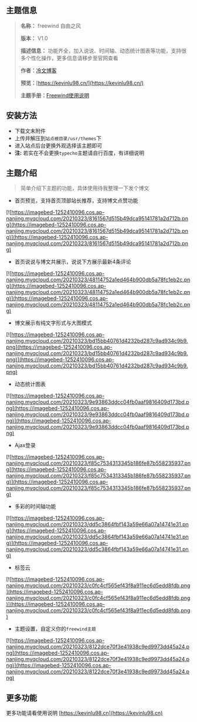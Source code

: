 ## 主题信息

> **名称：** freewind 自由之风
>
> **版本：** V1.0
>
> **描述信息：** 功能齐全，加入说说、时间轴、动态统计图表等功能，支持很多个性化操作，更多信息请移步至官网查看
>
> **作者：**[冷文博客](https://kevinlu98.cn)
>
> **预览：**[https://kevinlu98.cn/](https://kevinlu98.cn/)
>
> **主题手册：**[Freewind使用说明](https://kevinlu98.gitbook.io/freewind/)

## 安装方法

- 下载文末附件
- 上传并解压到`站点根目录/usr/themes`下
- 进入站点后台更换外观选择该主题即可
- **注:** 若实在不会更换`typecho`主题请自行百度，有详细说明

## 主题介绍

> 简单介绍下主题的功能，具体使用待我整理一下发个博文

- 首页预览，支持首页顶部站长推荐，支持博文点赞功能

[![https://imagebed-1252410096.cos.ap-nanjing.myqcloud.com/20210323/8161567d515b49dca95141781a2d712b.png](https://imagebed-1252410096.cos.ap-nanjing.myqcloud.com/20210323/8161567d515b49dca95141781a2d712b.png)](https://imagebed-1252410096.cos.ap-nanjing.myqcloud.com/20210323/8161567d515b49dca95141781a2d712b.png)

- 首页说说与博文共展示，说说下方展示最新4条评论

[![https://imagebed-1252410096.cos.ap-nanjing.myqcloud.com/20210323/48114752a1ed464b900db5a78fc1eb2c.png](https://imagebed-1252410096.cos.ap-nanjing.myqcloud.com/20210323/48114752a1ed464b900db5a78fc1eb2c.png)](https://imagebed-1252410096.cos.ap-nanjing.myqcloud.com/20210323/48114752a1ed464b900db5a78fc1eb2c.png)

- 博文展示有纯文字形式与大图模式

[![https://imagebed-1252410096.cos.ap-nanjing.myqcloud.com/20210323/bd15bb40761d4232bd287c9ad934c9b9.png](https://imagebed-1252410096.cos.ap-nanjing.myqcloud.com/20210323/bd15bb40761d4232bd287c9ad934c9b9.png)](https://imagebed-1252410096.cos.ap-nanjing.myqcloud.com/20210323/bd15bb40761d4232bd287c9ad934c9b9.png)

- 动态统计图表

[![https://imagebed-1252410096.cos.ap-nanjing.myqcloud.com/20210323/9e93863ddcc04fb0aaf9816409d173bd.png](https://imagebed-1252410096.cos.ap-nanjing.myqcloud.com/20210323/9e93863ddcc04fb0aaf9816409d173bd.png)](https://imagebed-1252410096.cos.ap-nanjing.myqcloud.com/20210323/9e93863ddcc04fb0aaf9816409d173bd.png)

- Ajax登录

[![https://imagebed-1252410096.cos.ap-nanjing.myqcloud.com/20210323/f85c7534313345b186fe87b558235937.png](https://imagebed-1252410096.cos.ap-nanjing.myqcloud.com/20210323/f85c7534313345b186fe87b558235937.png)](https://imagebed-1252410096.cos.ap-nanjing.myqcloud.com/20210323/f85c7534313345b186fe87b558235937.png)

- 多彩的时间轴功能

[![https://imagebed-1252410096.cos.ap-nanjing.myqcloud.com/20210323/dd5c3864fbf143a59e66a07a14741e31.png](https://imagebed-1252410096.cos.ap-nanjing.myqcloud.com/20210323/dd5c3864fbf143a59e66a07a14741e31.png)](https://imagebed-1252410096.cos.ap-nanjing.myqcloud.com/20210323/dd5c3864fbf143a59e66a07a14741e31.png)

- 标签云

[![https://imagebed-1252410096.cos.ap-nanjing.myqcloud.com/20210323/c0fc4cf565ef43f8a911ec6d5edd8fdb.png](https://imagebed-1252410096.cos.ap-nanjing.myqcloud.com/20210323/c0fc4cf565ef43f8a911ec6d5edd8fdb.png)](https://imagebed-1252410096.cos.ap-nanjing.myqcloud.com/20210323/c0fc4cf565ef43f8a911ec6d5edd8fdb.png)

- 主题设置，自定义你的`freewind主题`

[![https://imagebed-1252410096.cos.ap-nanjing.myqcloud.com/20210323/8122dce70f3e41938c9ed9973dd45a24.png](https://imagebed-1252410096.cos.ap-nanjing.myqcloud.com/20210323/8122dce70f3e41938c9ed9973dd45a24.png)](https://imagebed-1252410096.cos.ap-nanjing.myqcloud.com/20210323/8122dce70f3e41938c9ed9973dd45a24.png)

## 更多功能

更多功能请看使用说明 [https://kevinlu98.cn](https://kevinlu98.cn)